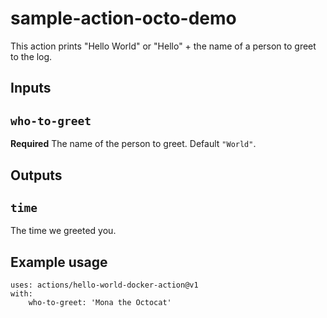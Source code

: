 # sample-action-octo-demo

This action prints "Hello World" or "Hello" + the name of a person to greet to the log.

## Inputs

## `who-to-greet`

**Required** The name of the person to greet. Default `"World"`.

## Outputs

## `time`

The time we greeted you.

## Example usage

```
uses: actions/hello-world-docker-action@v1
with:
    who-to-greet: 'Mona the Octocat'

```